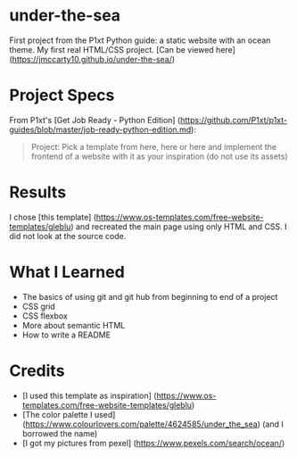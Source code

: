 # under-the-sea
First project from the P1xt Python guide: a static website with an ocean theme.
My first real HTML/CSS project.
[Can be viewed here] (https://jmccarty10.github.io/under-the-sea/)

# Project Specs
From P1xt's [Get Job Ready - Python Edition] (https://github.com/P1xt/p1xt-guides/blob/master/job-ready-python-edition.md):
>Project: Pick a template from here, here or here and implement the frontend of a website with it as your inspiration (do not use its assets)

# Results
I chose [this template] (https://www.os-templates.com/free-website-templates/gleblu)
and recreated the main page using only HTML and CSS. I did not look at the source
code.

# What I Learned
- The basics of using git and git hub from beginning to end of a project
- CSS grid
- CSS flexbox
- More about semantic HTML
- How to write a README

# Credits
- [I used this template as inspiration] (https://www.os-templates.com/free-website-templates/gleblu)
- [The color palette I used] (https://www.colourlovers.com/palette/4624585/under_the_sea) (and I borrowed the name)
- [I got my pictures from pexel] (https://www.pexels.com/search/ocean/)
